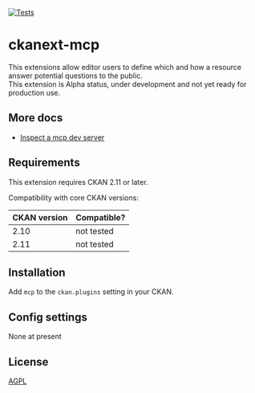 [![Tests](https://github.com/unckan/ckanext-mcp/workflows/Tests/badge.svg?branch=main)](https://github.com/unckan/ckanext-mcp/actions)

# ckanext-mcp

This extensions allow editor users to define which and how a resource answer potential
questions to the public.  
This extension is Alpha status, under development and not yet ready for production use.  

## More docs

 - [Inspect a mcp dev server](/extras/docs/mcp-dev.md)

## Requirements

This extension requires CKAN 2.11 or later.  

Compatibility with core CKAN versions:

| CKAN version    | Compatible?   |
| --------------- | ------------- |
| 2.10            | not tested    |
| 2.11            | not tested    |


## Installation

Add `mcp` to the `ckan.plugins` setting in your CKAN.  

## Config settings

None at present

## License

[AGPL](https://www.gnu.org/licenses/agpl-3.0.en.html)
